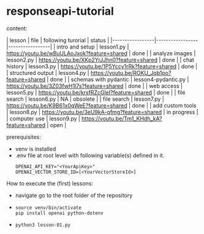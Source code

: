 # responseapi-tutorial

content:

| lesson | file | following turorial | status |
|-----------------|-----------------|-----------------|
| intro and setup | lesson1.py | https://youtu.be/wBuULAoJxok?feature=shared | done |
| analyze images | lesson2.py | https://youtu.be/XKp2YrJJhn0?feature=shared | done |
| chat history | lesson3.py | https://youtu.be/1P5Yccy1rRk?feature=shared | done |
| structured output | lesson4.py | https://youtu.be/ROKU_Jqb1po?feature=shared | done |
| schemas with pydantic | lesson4-pydantic.py | https://youtu.be/3Z03fwH1I7s?feature=shared | done |
| web access | lesson5.py | https://youtu.be/krsfRZcGleI?feature=shared | done |
| file search | lesson6.py | NA | obsolete |
| file search | lesson7.py | https://youtu.be/K9B61x0qWeE?feature=shared | done |
| add custom tools | lesson8.py | https://youtu.be/3eU9kA-qfmg?feature=shared | in progress |
| computer use | lesson9.py | https://youtu.be/Tm1_KHdh_kA?feature=shared | open |

prerequisites:
* venv is installed
* .env file at root level with following variable(s) defined in it.
    ```
    OPENAI_API_KEY="<YourApiKey>"
    OPENAI_VECTOR_STORE_ID=[<YourVectorStoreId>]
How to execute the (first) lessons:
* navigate go to the root folder of the repository
* 
    ```
    source venv/bin/activate
    pip install openai python-dotenv
* 
    ```
    python3 lesson-01.py

